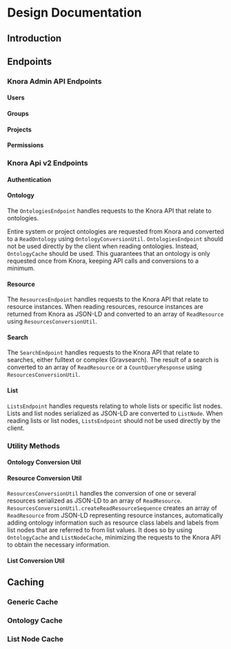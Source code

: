 # Design Documentation

## Introduction

## Endpoints

### Knora Admin API Endpoints

#### Users

#### Groups

#### Projects

#### Permissions

### Knora Api v2 Endpoints

#### Authentication

#### Ontology

The `OntologiesEndpoint` handles requests to the Knora API that relate to ontologies.

Entire system or project ontologies are requested from Knora 
and converted to a `ReadOntology` using `OntologyConversionUtil`.
`OntologiesEndpoint` should not be used directly by the client when reading ontologies. Instead, `OntologyCache` should be used.
This guarantees that an ontology is only requested once from Knora, keeping API calls and conversions to a minimum.  

#### Resource

The `ResourcesEndpoint` handles requests to the Knora API that relate to resource instances.
When reading resources, resource instances are returned from Knora as JSON-LD and converted to an array of `ReadResource` using `ResourcesConversionUtil`.

#### Search

The `SearchEndpoint` handles requests to the Knora API that relate to searches, either fulltext or complex (Gravsearch). 
The result of a search is converted to an array of `ReadResource` or a  `CountQueryResponse` using `ResourcesConversionUtil`.

#### List

`ListsEndpoint` handles requests relating to whole lists or specific list nodes. 
Lists and list nodes serialized as JSON-LD are converted to `ListNode`.
When reading lists or list nodes, `ListsEndpoint` should not be used directly by the client. 

### Utility Methods

#### Ontology Conversion Util

#### Resource Conversion Util

`ResourcesConversionUtil` handles the conversion of one or several resources serialized as JSON-LD to an array of `ReadResource`. 
`ResourcesConversionUtil.createReadResourceSequence` creates an array of `ReadResource` from JSON-LD representing resource instances, 
automatically adding ontology information such as resource class labels and labels from list nodes that are referred to from list values.
It does so by using `OntologyCache` and `ListNodeCache`, minimizing the requests to the Knora API to obtain the necessary information.

#### List Conversion Util

## Caching

### Generic Cache

### Ontology Cache

### List Node Cache

